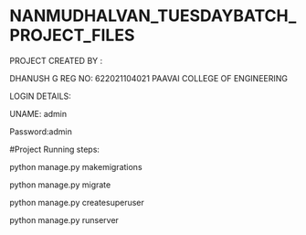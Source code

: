 # NANMUDHALVAN_TUESDAYBATCH_PROJECT_FILES

PROJECT CREATED BY : 

DHANUSH G
REG NO: 622021104021
PAAVAI COLLEGE OF ENGINEERING


LOGIN DETAILS:


UNAME: admin


Password:admin




#Project Running steps:

python manage.py makemigrations

python manage.py migrate

python manage.py createsuperuser

python manage.py runserver
